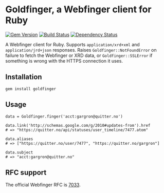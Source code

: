 Goldfinger, a Webfinger client for Ruby
=======================================

[![Gem Version](http://img.shields.io/gem/v/goldfinger.svg)][gem]
[![Build Status](http://img.shields.io/travis/gargron/goldfinger.svg)][travis]
[![Dependency Status](http://img.shields.io/gemnasium/gargron/goldfinger.svg)][gemnasium]

[gem]: https://rubygems.org/gems/goldfinger
[travis]: https://travis-ci.org/gargron/goldfinger
[gemnasium]: https://gemnasium.com/gargron/goldfinger

A Webfinger client for Ruby. Supports `application/xrd+xml` and `application/jrd+json` responses. Raises `Goldfinger::NotFoundError` on failure to fetch the Webfinger or XRD data, or `Goldfinger::SSLError` if something is wrong with the HTTPS connection it uses.

## Installation

    gem install goldfinger

## Usage

    data = Goldfinger.finger('acct:gargron@quitter.no')

    data.link('http://schemas.google.com/g/2010#updates-from').href
    # => "https://quitter.no/api/statuses/user_timeline/7477.atom"

    data.aliases
    # => ["https://quitter.no/user/7477", "https://quitter.no/gargron"]

    data.subject
    # => "acct:gargron@quitter.no"

## RFC support

The official Webfinger RFC is [7033](https://tools.ietf.org/html/rfc7033).
